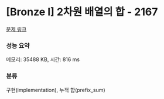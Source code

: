 # [Bronze I] 2차원 배열의 합 - 2167 

[문제 링크](https://www.acmicpc.net/problem/2167) 

### 성능 요약

메모리: 35488 KB, 시간: 816 ms

### 분류

구현(implementation), 누적 합(prefix_sum)

